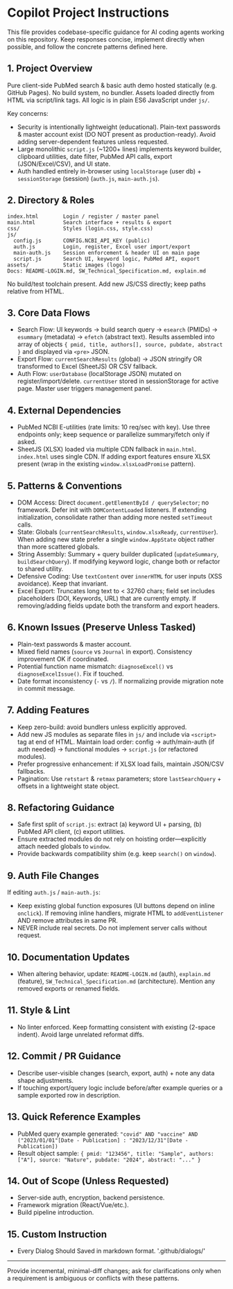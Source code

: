 # Copilot Project Instructions

This file provides codebase-specific guidance for AI coding agents working on this repository.
Keep responses concise, implement directly when possible, and follow the concrete patterns defined here.

## 1. Project Overview
Pure client-side PubMed search & basic auth demo hosted statically (e.g. GitHub Pages). No build system, no bundler. Assets loaded directly from HTML via script/link tags. All logic is in plain ES6 JavaScript under `js/`.

Key concerns:
- Security is intentionally lightweight (educational). Plain-text passwords & master account exist (DO NOT present as production-ready). Avoid adding server-dependent features unless requested.
- Large monolithic `script.js` (~1200+ lines) implements keyword builder, clipboard utilities, date filter, PubMed API calls, export (JSON/Excel/CSV), and UI state.
- Auth handled entirely in-browser using `localStorage` (user db) + `sessionStorage` (session) (`auth.js`, `main-auth.js`).

## 2. Directory & Roles
```
index.html        Login / register / master panel
main.html         Search interface + results & export
css/              Styles (login.css, style.css)
js/
  config.js       CONFIG.NCBI_API_KEY (public)
  auth.js         Login, register, Excel user import/export
  main-auth.js    Session enforcement & header UI on main page
  script.js       Search UI, keyword logic, PubMed API, export
assets/           Static images (logo)
Docs: README-LOGIN.md, SW_Technical_Specification.md, explain.md
```
No build/test toolchain present. Add new JS/CSS directly; keep paths relative from HTML.

## 3. Core Data Flows
- Search Flow: UI keywords -> build search query -> `esearch` (PMIDs) -> `esummary` (metadata) -> `efetch` (abstract text). Results assembled into array of objects `{ pmid, title, authors[], source, pubdate, abstract }` and displayed via `<pre>` JSON.
- Export Flow: `currentSearchResults` (global) -> JSON stringify OR transformed to Excel (SheetJS) OR CSV fallback.
- Auth Flow: `userDatabase` (localStorage JSON) mutated on register/import/delete. `currentUser` stored in sessionStorage for active page. Master user triggers management panel.

## 4. External Dependencies
- PubMed NCBI E-utilities (rate limits: 10 req/sec with key). Use three endpoints only; keep sequence or parallelize summary/fetch only if asked.
- SheetJS (XLSX) loaded via multiple CDN fallback in `main.html`. `index.html` uses single CDN. If adding export features ensure XLSX present (wrap in the existing `window.xlsxLoadPromise` pattern).

## 5. Patterns & Conventions
- DOM Access: Direct `document.getElementById / querySelector`; no framework. Defer init with `DOMContentLoaded` listeners. If extending initialization, consolidate rather than adding more nested `setTimeout` calls.
- State: Globals (`currentSearchResults`, `window.xlsxReady`, `currentUser`). When adding new state prefer a single `window.AppState` object rather than more scattered globals.
- String Assembly: Summary + query builder duplicated (`updateSummary`, `buildSearchQuery`). If modifying keyword logic, change both or refactor to shared utility.
- Defensive Coding: Use `textContent` over `innerHTML` for user inputs (XSS avoidance). Keep that invariant.
- Excel Export: Truncates long text to < 32760 chars; field set includes placeholders (DOI, Keywords, URL) that are currently empty. If removing/adding fields update both the transform and export headers.

## 6. Known Issues (Preserve Unless Tasked)
- Plain-text passwords & master account.
- Mixed field names (`source` vs `Journal` in export). Consistency improvement OK if coordinated.
- Potential function name mismatch: `diagnoseExcel()` vs `diagnoseExcelIssue()`. Fix if touched.
- Date format inconsistency (`-` vs `/`). If normalizing provide migration note in commit message.

## 7. Adding Features
- Keep zero-build: avoid bundlers unless explicitly approved.
- Add new JS modules as separate files in `js/` and include via `<script>` tag at end of HTML. Maintain load order: config -> auth/main-auth (if auth needed) -> functional modules -> `script.js` (or refactored modules).
- Prefer progressive enhancement: if XLSX load fails, maintain JSON/CSV fallbacks.
- Pagination: Use `retstart` & `retmax` parameters; store `lastSearchQuery` + offsets in a lightweight state object.

## 8. Refactoring Guidance
- Safe first split of `script.js`: extract (a) keyword UI + parsing, (b) PubMed API client, (c) export utilities.
- Ensure extracted modules do not rely on hoisting order—explicitly attach needed globals to `window`.
- Provide backwards compatibility shim (e.g. keep `search()` on `window`).

## 9. Auth File Changes
If editing `auth.js` / `main-auth.js`:
- Keep existing global function exposures (UI buttons depend on inline `onclick`). If removing inline handlers, migrate HTML to `addEventListener` AND remove attributes in same PR.
- NEVER include real secrets. Do not implement server calls without request.

## 10. Documentation Updates
- When altering behavior, update: `README-LOGIN.md` (auth), `explain.md` (feature), `SW_Technical_Specification.md` (architecture). Mention any removed exports or renamed fields.

## 11. Style & Lint
- No linter enforced. Keep formatting consistent with existing (2-space indent). Avoid large unrelated reformat diffs.

## 12. Commit / PR Guidance
- Describe user-visible changes (search, export, auth) + note any data shape adjustments.
- If touching export/query logic include before/after example queries or a sample exported row in description.

## 13. Quick Reference Examples
- PubMed query example generated: `"covid" AND "vaccine" AND ("2023/01/01"[Date - Publication] : "2023/12/31"[Date - Publication])`
- Result object sample: `{ pmid: "123456", title: "Sample", authors: ["A"], source: "Nature", pubdate: "2024", abstract: "..." }`

## 14. Out of Scope (Unless Requested)
- Server-side auth, encryption, backend persistence.
- Framework migration (React/Vue/etc.).
- Build pipeline introduction.

## 15. Custom Instruction
- Every Dialog Should Saved in markdown format. '.github/dialogs/'

---
Provide incremental, minimal-diff changes; ask for clarifications only when a requirement is ambiguous or conflicts with these patterns.
